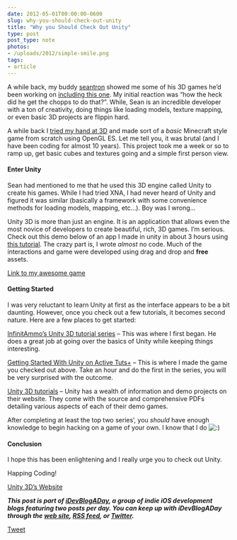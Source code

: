 ```yaml
---
date: 2012-05-01T00:00:00-0600
slug: why-you-should-check-out-unity
title: "Why you Should Check Out Unity"
type: post
post_type: note
photos:
- /uploads/2012/simple-smile.png
tags:
- article
---
```

A while back, my buddy [seantron](http://twitter.com/seantron) showed me some of his 3D games he’d been working on [including this one](http://itunes.apple.com/us/app/hamsteria!/id470730689?mt=8). My initial reaction was “how the heck did he get the chopps to do that?”. While, Sean is an incredible developer with a ton of creativity, doing things like loading models, texture mapping, or even basic 3D projects are flippin hard.


A while back I [tried my hand at 3D](http://brandontreb.com/ludum-dare-competition-week-2-update/) and made sort of a *basic* Minecraft style game from scratch using OpenGL ES. Let me tell you, it was brutal (and I have been coding for almost 10 years). This project took me a week or so to ramp up, get basic cubes and textures going and a simple first person view.


#### Enter Unity


Sean had mentioned to me that he used this 3D engine called Unity to create his games. While I had tried XNA, I had never heard of Unity and figured it was similar (basically a framework with some convenience methods for loading models, mapping, etc…). Boy was I wrong…


Unity 3D is more than just an engine. It is an application that allows even the most novice of developers to create beautiful, rich, 3D games. I’m serious. Check out this demo below of an app I made in unity in about 3 hours using [this tutorial](http://active.tutsplus.com/tutorials/unity/getting-started-with-unity/). The crazy part is, I wrote *almost* no code. Much of the interactions and game were developed using drag and drop and **free** assets.


[Link to my awesome game](http://dl.dropbox.com/u/1574088/unity/tuts-plus/TutsPlus.html)


#### Getting Started


I was very reluctant to learn Unity at first as the interface appears to be a bit daunting. However, once you check out a few tutorials, it becomes second nature. Here are a few places to get started:


[InfinitAmmo’s Unity 3D tutorial series](http://www.youtube.com/watch?v=QMWhtKjUr10) – This was where I first began. He does a great job at going over the basics of Unity while keeping things interesting.


[Getting Started With Unity on Active Tuts+](http://active.tutsplus.com/tutorials/unity/getting-started-with-unity/) – This is where I made the game you checked out above. Take an hour and do the first in the series, you will be very surprised with the outcome.


[Unity 3D tutorials](http://unity3d.com/support/resources/tutorials/) – Unity has a wealth of information and demo projects on their website. They come with the source and comprehensive PDFs detailing various aspects of each of their demo games.


After completing at least the top two series’, you *should* have enough knowledge to begin hacking on a game of your own. I know that I do ![:)](/uploads/2012/simple-smile.png)


#### Conclusion


I hope this has been enlightening and I really urge you to check out Unity.


Happing Coding!


[Unity 3D’s Website](http://unity3d.com/)


***﻿﻿This post is part of [iDevBlogADay](http://idevblogaday.com/), a group of indie iOS development blogs featuring two posts per day. You can keep up with iDevBlogADay through the [web site](http://idevblogaday.com/), [RSS feed](http://feeds.feedburner.com/idevblogaday), or [Twitter](http://twitter.com/#search?q=%23idevblogaday).***



[Tweet](http://twitter.com/share)


